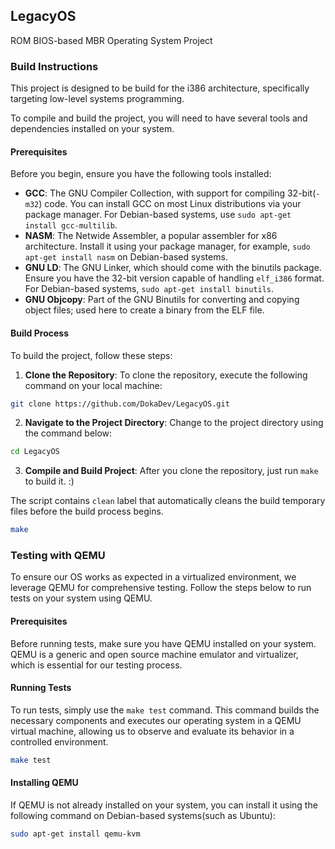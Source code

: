 ## LegacyOS
ROM BIOS-based MBR Operating System Project

<!-- The project is based on `mint64` project -->

### Build Instructions
This project is designed to be build for the i386 architecture, specifically targeting low-level systems programming.

To compile and build the project, you will need to have several tools and dependencies installed on your system.

#### Prerequisites
Before you begin, ensure you have the following tools installed:

* **GCC**: The GNU Compiler Collection, with support for compiling 32-bit(`-m32`) code. You can install GCC on most Linux distributions via your package manager. For Debian-based systems, use `sudo apt-get install gcc-multilib`.
* **NASM**: The Netwide Assembler, a popular assembler for x86 architecture. Install it using your package manager, for example, `sudo apt-get install nasm` on Debian-based systems.
* **GNU LD**: The GNU Linker, which should come with the binutils package. Ensure you have the 32-bit version capable of handling `elf_i386` format. For Debian-based systems, `sudo apt-get install binutils`.
* **GNU Objcopy**: Part of the GNU Binutils for converting and copying object files; used here to create a binary from the ELF file.

#### Build Process
To build the project, follow these steps:

1. **Clone the Repository**: To clone the repository, execute the following command on your local machine:
```bash
git clone https://github.com/DokaDev/LegacyOS.git
```

2. **Navigate to the Project Directory**: Change to the project directory using the command below:
```bash
cd LegacyOS
```

3. **Compile and Build Project**: After you clone the repository, just run `make` to build it. :)

The script contains `clean` label that automatically cleans the build temporary files before the build process begins.
```bash
make
```

### Testing with QEMU
To ensure our OS works as expected in a virtualized environment, we leverage QEMU for comprehensive testing.
Follow the steps below to run tests on your system using QEMU.

#### Prerequisites
Before running tests, make sure you have QEMU installed on your system.
QEMU is a generic and open source machine emulator and virtualizer, which is essential for our testing process.

#### Running Tests
To run tests, simply use the `make test` command.
This command builds the necessary components and executes our operating system in a QEMU virtual machine, allowing us to observe and evaluate its behavior in a controlled environment.
```bash
make test
```

#### Installing QEMU
If QEMU is not already installed on your system, you can install it using the following command on Debian-based systems(such as Ubuntu):
```bash
sudo apt-get install qemu-kvm
```